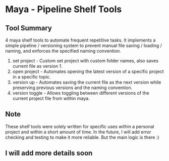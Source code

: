 # Maya - Pipeline Shelf Tools

## Tool Summary

4 maya shelf tools to automate frequent repetitive tasks. It implements a simple pipeline / 
versioning system to prevent manual file saving / loading / naming, and enforces the 
specified naming convention.

1. set project - Custom set project with custom folder names, also saves current file
as version 1.
2. open project - Automates opening the latest version of a specific project in a 
specific topic.
3. version up - Automates saving the current file as the next version while preserving previous versions and the naming convention.
4. version toggle - Allows toggling between different versions of the current project
file from within maya.

## Note

These shelf tools were solely written for specific uses within a personal project 
and within a short amount of time. In the future, I will add 
error checking and testing to make it more reliable. But the main logic is there :)

## I will add more details soon